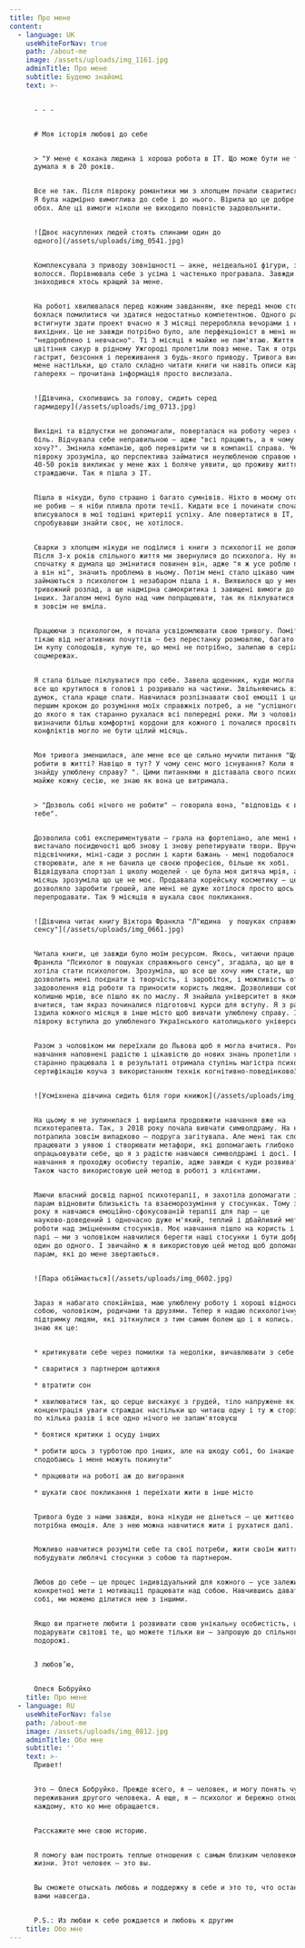```yaml
---
title: Про мене
content:
  - language: UK
    useWhiteForNav: true
    path: /about-me
    image: /assets/uploads/img_1161.jpg
    adminTitle: Про мене
    subtitle: Будемо знайомі
    text: >-


      - - -


      # Моя історія любові до себе


      > "У мене є кохана людина і хороша робота в ІТ. Що може бути не так? " –
      думала я в 20 років.


      Все не так. Після півроку романтики ми з хлопцем почали сваритися щотижня.
      Я була надмірно вимоглива до себе і до нього. Вірила що це добре для нас
      обох. Але ці вимоги ніколи не виходило повністю задовольнити.


      ![Двоє насуплених людей стоять спинами один до
      одного](/assets/uploads/img_0541.jpg)


      Комплексувала з приводу зовнішності – акне, неідеальної фігури, зайвого
      волосся. Порівнювала себе з усіма і частенько програвала. Завжди
      знаходився хтось кращий за мене.


      На роботі хвилювалася перед кожним завданням, яке переді мною стояло,
      боялася помилитися чи здатися недостатньо компетентною. Одного разу, щоб
      встигнути здати проект вчасно я 3 місяці переробляла вечорами і на
      вихідних. Це не завжди потрібно було, але перфекціоніст в мені не терпів
      "недороблено і невчасно". Ті 3 місяці я майже не пам'ятаю. Життя як і
      цвітіння сакур в рідному Ужгороді пролетіли повз мене. Так я отримала
      гастрит, безсоння і переживання з будь-якого приводу. Тривога виснажила
      мене настільки, що стало складно читати книги чи навіть описи картин в
      галереях – прочитана інформація просто вислизала.


      ![Дівчина, схопившись за голову, сидить серед
      гармидеру](/assets/uploads/img_0713.jpg)


      Вихідні та відпустки не допомагали, поверталася на роботу через сльози і
      біль. Відчувала себе неправильною – адже "всі працюють, а я чому не
      хочу?". Змінила компанію, щоб перевірити чи в компанії справа. Через
      півроку зрозуміла, що перспектива займатися неулюбленою справою наступні
      40-50 років викликає у мене жах і боляче уявити, що проживу життя
      страждаючи. Так я пішла з ІТ.


      Пішла в нікуди, було страшно і багато сумнівів. Ніхто в моєму оточенні так
      не робив – я ніби пливла проти течії. Кидати все і починати спочатку не
      вписувалося в мої тодішні критерії успіху. Але повертатися в ІТ, не
      спробувавши знайти своє, не хотілося.


      Сварки з хлопцем нікуди не поділися і книги з психології не допомагали.
      Після 3-х років спільного життя ми звернулися до психолога. Ну як "ми",
      спочатку я думала що змінитися повинен він, адже "я ж усе роблю правильно,
      а він ні", значить проблема в ньому. Потім мені стало цікаво чим вони
      займаються з психологом і незабаром пішла і я. Виявилося що у мене
      тривожний розлад, а ще надмірна самокритика і завищені вимоги до себе та
      інших. Загалом мені було над чим попрацювати, так як піклуватися про себе
      я зовсім не вміла.


      Працюючи з психологом, я почала усвідомлювати свою тривогу. Помітила що
      тікаю від негативних почуттів – без перестанку розмовляю, багато працюю,
      їм купу солодощів, купую те, що мені не потрібно, залипаю в серіалах і
      соцмережах.


      Я стала більше піклуватися про себе. Завела щоденник, куди могла зливати
      все що крутилося в голові і розривало на частини. Звільняючись від вантажу
      думок, стала краще спати. Навчилася розпізнавати свої емоції і це стало
      першим кроком до розуміння моїх справжніх потреб, а не "успішного успіху"
      до якого я так старанно рухалася всі попередні роки. Ми з чоловіком
      визначили більш комфортні кордони для кожного і почалися просвіти –
      конфліктів могло не бути цілий місяць.


      Моя тривога зменшилася, але мене все ще сильно мучили питання "Що мені
      робити в житті? Навіщо я тут? У чому сенс мого існування? Коли я вже
      знайду улюблену справу? ". Цими питаннями я діставала свого психолога
      майже кожну сесію, не знаю як вона це витримала.


      > "Дозволь собі нічого не робити" – говорила вона, "відповідь є всередині
      тебе".


      Дозволила собі експериментувати – грала на фортепіано, але мені не
      вистачало посидючості щоб знову і знову репетирувати твори. Вручну робила
      підсвічники, міні-сади з рослин і карти бажань - мені подобалося щось
      створювати, але я не бачила це своєю професією, більше як хобі.
      Відвідувала спортзал і школу моделей - це була моя дитяча мрія, але через
      місяць зрозуміла що це не моє. Продавала корейську косметику – це
      дозволяло заробити грошей, але мені не дуже хотілося просто щось
      перепродавати. Так 9 місяців я шукала своє покликання.


      ![Дівчина читає книгу Віктора Франкла "Л"юдина  у пошуках справжнього
      сенсу"](/assets/uploads/img_0661.jpg)


      Читала книги, це завжди було моїм ресурсом. Якось, читаючи працю Віктора
      Франкла "Психолог в пошуках справжнього сенсу", згадала, що ще в школі
      хотіла стати психологом. Зрозуміла, що все ще хочу ним стати, що це
      дозволить мені поєднати і творчість, і заробіток, і можливість отримувати
      задоволення від роботи та приносити користь людям. Дозволивши собі втілити
      колишню мрію, все пішло як по маслу. Я знайшла університет в якому хотіла
      вчитися, там якраз починалися підготовчі курси для вступу. Я з радістю
      їздила кожного місяця в інше місто щоб вивчати улюблену справу. І через
      півроку вступила до улюбленого Українського католицького університету.


      Разом з чоловіком ми переїхали до Львова щоб я могла вчитися. Роки
      навчання наповнені радістю і цікавістю до нових знань пролетіли як один. Я
      старанно працювала і в результаті отримала ступінь магістра психології та
      сертифікацію коуча з використанням технік когнітивно-поведінкової терапії.


      ![Усміхнена дівчина сидить біля гори книжок](/assets/uploads/img_0812.jpg)


      На цьому я не зупинилася і вирішила продовжити навчання вже на
      психотерапевта. Так, з 2018 року почала вивчати символдраму. На навчання
      потрапила зовсім випадково – подруга загітувала. Але мені так сподобалося
      працювати з уявою і створювати метафори, які допомагають глибоко
      опрацьовувати себе, що я з радістю навчаюся символдрамі і досі. В рамках
      навчання я проходжу особисту терапію, адже завжди є куди розвиватися.
      Також часто використовую цей метод в роботі з клієнтами.


      Маючи власний досвід парної психотерапії, я захотіла допомагати і іншим
      парам відновити близькість та взаєморозуміння у стосунках. Тому з 2019
      року я навчаюся емоційно-сфокусованій терапії для пар – це
      науково-доведений і одночасно дуже м'який, теплий і дбайливий метод для
      роботи над зміцненням стосунків. Моє навчання пішло на користь і нашій
      парі – ми з чоловіком навчилися берегти наші стосунки і бути добрішими
      один до одного. І звичайно ж я використовую цей метод щоб допомагати
      парам, які до мене звертаються.


      ![Пара обіймається](/assets/uploads/img_0602.jpg)


      Зараз я набагато спокійніша, маю улюблену роботу і хороші відносини з
      собою, чоловіком, родичами та друзями. Тепер я надаю психологічну
      підтримку людям, які зіткнулися з тим самим болем що і я колись. Адже я
      знаю як це:


      * критикувати себе через помилки та недоліки, вичавлювати з себе всі сили

      * сваритися з партнером щотижня

      * втратити сон

      * хвилюватися так, що серце вискакує з грудей, тіло напружене як струна, а
      концентрація уваги страждає настільки що читаєш одну і ту ж сторінку книги
      по кілька разів і все одно нічого не запам'ятовуєш

      * боятися критики і осуду інших

      * робити щось з турботою про інших, але на шкоду собі, бо інакше "я не
      сподобаюсь і мене можуть покинути"

      * працювати на роботі аж до вигорання

      * шукати своє покликання і переїхати жити в інше місто


      Тривога буде з нами завжди, вона нікуди не дінеться – це життєво важлива і
      потрібна емоція. Але з нею можна навчитися жити і рухатися далі.


      Можливо навчитися розуміти себе та свої потреби, жити своїм життям і
      побудувати люблячі стосунки з собою та партнером.


      Любов до себе – це процес індивідуальний для кожного – усе залежить від
      конкретної мети і мотивації працювати над собою. Навчившись давати любов
      собі, ми можемо ділитися нею з іншими.


      Якщо ви прагнете любити і розвивати свою унікальну особистість, щоб
      подарувати світові те, що можете тільки ви – запрошую до спільного
      подорожі.


      З любов’ю,


      Олеся Бобруйко
    title: Про мене
  - language: RU
    useWhiteForNav: false
    path: /about-me
    image: /assets/uploads/img_0812.jpg
    adminTitle: Обо мне
    subtitle: ''
    text: >-
      Привeт!


      Это – Олеся Бобруйко. Прежде всего, я – человек, и могу понять чувства и
      переживания другого человека. А еще, я – психолог и бережно отношусь к
      каждому, кто ко мне обращается. 


      Расскажите мне свою историю.


      Я помогу вам построить теплые отношения с самым близким человеком в вашей
      жизни. Этот человек – это вы.


      Вы сможете отыскать любовь и поддержку в себе и это то, что останется с
      вами навсегда.


      P.S.: Из любви к себе рождается и любовь к другим
    title: Обо мне
---
```

